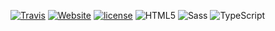 [![Travis](https://img.shields.io/travis/com/ctrlaltdev/ctrlaltdev.github.io.svg?style=for-the-badge)](https://travis-ci.com/ctrlaltdev/ctrlaltdev.github.io/)
[![Website](https://img.shields.io/website-up-down-green-red/https/ctrlaltdev.xyz.svg?style=for-the-badge)](https://ctrlaltdev.xyz)
[![license](https://img.shields.io/github/license/ctrlaltdev/ctrlaltdev.github.io.svg?style=for-the-badge)](https://github.com/ctrlaltdev/ctrlaltdev.github.io/blob/master/LICENSE)
![HTML5](https://img.shields.io/badge/_-HTML-E44D26.svg?style=for-the-badge)
![Sass](https://img.shields.io/badge/_-Sass-CC6699.svg?style=for-the-badge)
![TypeScript](https://img.shields.io/badge/_-TS-007ACC.svg?style=for-the-badge)
